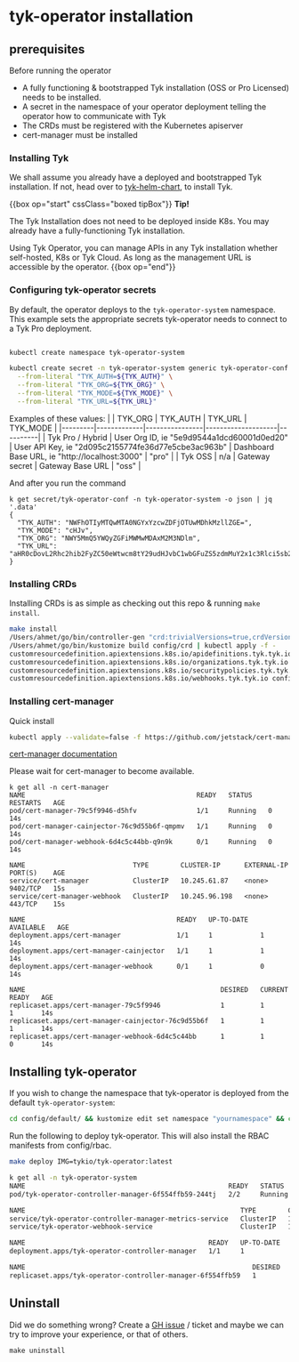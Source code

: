 # tyk-operator installation

## prerequisites

Before running the operator

* A fully functioning & bootstrapped Tyk installation (OSS or Pro Licensed) needs to be installed.
* A secret in the namespace of your operator deployment telling the operator how to communicate with Tyk
* The CRDs must be registered with the Kubernetes apiserver
* cert-manager must be installed

### Installing Tyk

We shall assume you already have a deployed and bootstrapped Tyk installation. If not, head over to 
[tyk-helm-chart](https://github.com/TykTechnologies/tyk-helm-chart/), to install Tyk.

{{box op="start" cssClass="boxed tipBox"}}
**Tip!**

The Tyk Installation does not need to be deployed inside K8s. You may already have a fully-functioning Tyk installation.

Using Tyk Operator, you can manage APIs in any Tyk installation whether self-hosted, K8s or Tyk Cloud. As long as the 
management URL is accessible by the operator.
{{box op="end"}}

### Configuring tyk-operator secrets

By default, the operator deploys to the `tyk-operator-system` namespace. This example sets the appropriate secrets 
tyk-operator needs to connect to a Tyk Pro deployment.

```bash

kubectl create namespace tyk-operator-system

kubectl create secret -n tyk-operator-system generic tyk-operator-conf \
  --from-literal "TYK_AUTH=${TYK_AUTH}" \
  --from-literal "TYK_ORG=${TYK_ORG}" \
  --from-literal "TYK_MODE=${TYK_MODE}" \
  --from-literal "TYK_URL=${TYK_URL}"
```


Examples of these values:
|         | TYK_ORG     | TYK_AUTH       | TYK_URL            | TYK_MODE |
|---------|-------------|----------------|--------------------|----------|
| Tyk Pro / Hybrid | User Org ID, ie "5e9d9544a1dcd60001d0ed20" | User API Key, ie "2d095c2155774fe36d77e5cbe3ac963b"   | Dashboard Base URL, ie "http://localhost:3000" | "pro"    |
| Tyk OSS |      n/a       | Gateway secret | Gateway Base URL   | "oss"    |


And after you run the command
```
k get secret/tyk-operator-conf -n tyk-operator-system -o json | jq '.data'
{
  "TYK_AUTH": "NWFhOTIyMTQwMTA0NGYxYzcwZDFjOTUwMDhkMzllZGE=",
  "TYK_MODE": "cHJv",
  "TYK_ORG": "NWY5MmQ5YWQyZGFiMWMwMDAxM2M3NDlm",
  "TYK_URL": "aHR0cDovL2Rhc2hib2FyZC50eWtwcm8tY29udHJvbC1wbGFuZS5zdmMuY2x1c3Rlci5sb2NhbDozMDAw"
}
```

### Installing CRDs

Installing CRDs is as simple as checking out this repo & running `make install`.

```bash
make install
/Users/ahmet/go/bin/controller-gen "crd:trivialVersions=true,crdVersions=v1" rbac:roleName=manager-role webhook paths="./..." output:crd:artifacts:config=config/crd/bases
/Users/ahmet/go/bin/kustomize build config/crd | kubectl apply -f -
customresourcedefinition.apiextensions.k8s.io/apidefinitions.tyk.tyk.io configured
customresourcedefinition.apiextensions.k8s.io/organizations.tyk.tyk.io configured
customresourcedefinition.apiextensions.k8s.io/securitypolicies.tyk.tyk.io configured
customresourcedefinition.apiextensions.k8s.io/webhooks.tyk.tyk.io configured
```

### Installing cert-manager

Quick install

```bash
kubectl apply --validate=false -f https://github.com/jetstack/cert-manager/releases/download/v1.0.3/cert-manager.yaml
```

[cert-manager documentation](https://cert-manager.io/docs/installation/kubernetes/)

Please wait for cert-manager to become available.

```
k get all -n cert-manager
NAME                                           READY   STATUS    RESTARTS   AGE
pod/cert-manager-79c5f9946-d5hfv               1/1     Running   0          14s
pod/cert-manager-cainjector-76c9d55b6f-qmpmv   1/1     Running   0          14s
pod/cert-manager-webhook-6d4c5c44bb-q9n9k      0/1     Running   0          14s

NAME                           TYPE        CLUSTER-IP      EXTERNAL-IP   PORT(S)    AGE
service/cert-manager           ClusterIP   10.245.61.87    <none>        9402/TCP   15s
service/cert-manager-webhook   ClusterIP   10.245.96.198   <none>        443/TCP    15s

NAME                                      READY   UP-TO-DATE   AVAILABLE   AGE
deployment.apps/cert-manager              1/1     1            1           14s
deployment.apps/cert-manager-cainjector   1/1     1            1           14s
deployment.apps/cert-manager-webhook      0/1     1            0           14s

NAME                                                 DESIRED   CURRENT   READY   AGE
replicaset.apps/cert-manager-79c5f9946               1         1         1       14s
replicaset.apps/cert-manager-cainjector-76c9d55b6f   1         1         1       14s
replicaset.apps/cert-manager-webhook-6d4c5c44bb      1         1         0       14s
```

## Installing tyk-operator

If you wish to change the namespace that tyk-operator is deployed from the default `tyk-operator-system`:

```bash
cd config/default/ && kustomize edit set namespace "yournamespace" && cd ../..
```

Run the following to deploy tyk-operator. This will also install the RBAC manifests from config/rbac. 

```bash
make deploy IMG=tykio/tyk-operator:latest
```

```bash
k get all -n tyk-operator-system
NAME                                                   READY   STATUS    RESTARTS   AGE
pod/tyk-operator-controller-manager-6f554ffb59-244tj   2/2     Running   1          2m14s

NAME                                                      TYPE        CLUSTER-IP       EXTERNAL-IP   PORT(S)    AGE
service/tyk-operator-controller-manager-metrics-service   ClusterIP   10.245.198.147   <none>        8443/TCP   2m22s
service/tyk-operator-webhook-service                      ClusterIP   10.245.143.252   <none>        443/TCP    2m21s

NAME                                              READY   UP-TO-DATE   AVAILABLE   AGE
deployment.apps/tyk-operator-controller-manager   1/1     1            1           2m18s

NAME                                                         DESIRED   CURRENT   READY   AGE
replicaset.apps/tyk-operator-controller-manager-6f554ffb59   1         1         1       2m17s
```

## Uninstall

Did we do something wrong? Create a [GH issue](https://github.com/TykTechnologies/tyk-operator/issues/new) / ticket and 
maybe we can try to improve your experience, or that of others. 

```
make uninstall
```
